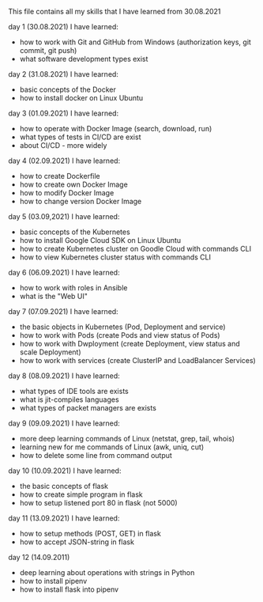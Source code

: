 This file contains all my skills that I have learned from 30.08.2021

day 1 (30.08.2021)
I have learned:
- how to work with Git and GitHub from Windows (authorization keys, git commit, git push)
- what software development types exist

day 2 (31.08.2021)
I have learned:
- basic concepts of the Docker
- how to install docker on Linux Ubuntu

day 3 (01.09.2021)
I have learned:
- how to operate with Docker Image (search, download, run)
- what types of tests in CI/CD are exist
- about CI/CD - more widely

day 4 (02.09.2021)
I have learned:
- how to create Dockerfile
- how to create own Docker Image
- how to modify Docker Image
- how to change version Docker Image

day 5 (03.09,2021)
I have learned:
- basic concepts of the Kubernetes
- how to install Google Cloud SDK on Linux Ubuntu
- how to create Kubernetes cluster on Goodle Cloud with commands CLI
- how to view Kubernetes cluster status with commands CLI

day 6 (06.09.2021)
I have learned:
- how to work with roles in Ansible
- what is the "Web UI"

day 7 (07.09.2021)
I have learned:
- the basic objects in Kubernetes (Pod, Deployment and service)
- how to work with Pods (create Pods and view status of Pods)
- how to work with Dwployment (create Deployment, view status and scale Deployment)
- how to work with services (create ClusterIP and LoadBalancer Services)

day 8 (08.09.2021)
I have learned:
- what types of IDE tools are exists
- what is jit-compiles languages
- what types of packet managers are exists

day 9 (09.09.2021)
I have learned:
- more deep learning commands of Linux (netstat, grep, tail, whois)
- learning new for me commands of Linux (awk, uniq, cut)
- how to delete some line from command output

day 10 (10.09.2021)
I have learned:
- the basic concepts of flask
- how to create simple program in flask
- how to setup listened port 80 in flask (not 5000)

day 11 (13.09.2021)
I have learned:
- how to setup methods (POST, GET) in flask
- how to accept JSON-string in flask

day 12 (14.09.2011)
- deep learning about operations with strings in Python
- how to install pipenv
- how to install flask into pipenv

